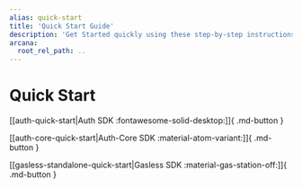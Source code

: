 ```yaml
---
alias: quick-start
title: 'Quick Start Guide'
description: 'Get Started quickly using these step-by-step instructions. Register the Web3 app, obtain a ClientID and then integrate the app with the Arcana Auth SDK.'
arcana:
  root_rel_path: ..
---
```


# Quick Start

[[auth-quick-start|Auth SDK :fontawesome-solid-desktop:]]{ .md-button }

[[auth-core-quick-start|Auth-Core SDK :material-atom-variant:]]{ .md-button }

[[gasless-standalone-quick-start|Gasless SDK :material-gas-station-off:]]{ .md-button }
